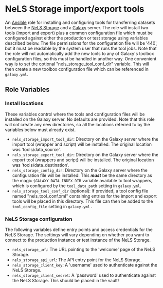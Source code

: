 NeLS Storage import/export tools
================================

An [Ansible][ansible] role for installing and configuring tools for transferring datasets between the [NeLS Storage][nelsportal] and a [Galaxy][galaxyproject] server.
The role will install two tools (import and export) plus a common configuration file which must be configured against either the production or test storage using variables described below.
The file permissions for the configuration file will be '440', but it must be readable by the system user that runs the tool jobs.
Note that the role will not automatically add the new tools to any of Galaxy's toolbox configuration files, so this must be handled in another way.
One convenient way is to set the optional "nels_storage_tool_conf_dir" variable. This will then create a new toolbox configuration file which can be referenced in `galaxy.yml`.

[ansible]: http://www.ansible.com/
[galaxyproject]: https://galaxyproject.org/
[nelsportal]: https://nels.bioinfo.no/

Role Variables
--------------

### Install locations ###

These variables control where the tools and configuration files will be installed on the Galaxy server. No defaults are provided.
Note that this role will _not_ create any new directories, so all the locations referred to by the variables below must already exist.

- `nels_storage_import_tool_dir`: Directory on the Galaxy server where the import tool (wrapper and script) will be installed. The original location was 'tools/data_source'.
- `nels_storage_export_tool_dir`: Directory on the Galaxy server where the export tool (wrappers and script) will be installed. The original location was 'tools/data_destination'.
- `nels_storage_config_dir`: Directory on the Galaxy server where the configuration file will be installed. 
   This ***must*** be the same directory as the magic `$GALAXY_DATA_INDEX_DIR` variable available to tool wrappers, which is configured by the `tool_data_path` setting in `galaxy.yml`.
- `nels_storage_tool_conf_dir` (optional): If provided, a tool config file named "nels_tool_conf.xml" containing entries for the import and export tools will be placed in this directory.
   This file can then be added to the `tool_config_file` setting in `galaxy.yml` .


### NeLS Storage configuration ###

The following variables define entry points and access credentials for the NeLS Storage.
The settings will vary depending on whether you want to connect to the production instance or test instance of the NeLS Storage.

- `nels_storage_url`: The URL pointing to the 'welcome' page of the NeLS Storage.
- `nels_storage_api_url`: The API entry point for the NeLS Storage.
- `nels_storage_client_key`: A 'username' used to authenticate against the NeLS Storage.
- `nels_storage_client_secret`: A 'password' used to authenticate against the NeLS Storage. This should be placed in the vault!
